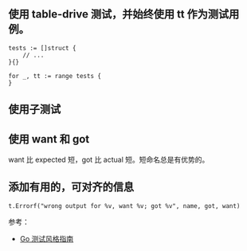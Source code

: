 ## 使用 table-drive 测试，并始终使用 tt 作为测试用例。

```
tests := []struct {
    // ...
}{}

for _, tt := range tests {
}
```

## 使用子测试


## 使用 want 和 got

want 比 expected 短，got 比 actual 短。短命名总是有优势的。

## 添加有用的，可对齐的信息

```
t.Errorf("wrong output for %v, want %v; got %v", name, got, want)
```

参考：
* [Go 测试风格指南](https://mp.weixin.qq.com/s/1Ld1y9dPBk35kr0tnJgO0g)